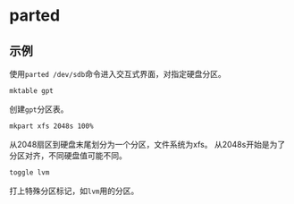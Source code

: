# parted

## 示例

使用`parted /dev/sdb`命令进入交互式界面，对指定硬盘分区。

```bash
mktable gpt
```

创建`gpt`分区表。

```bash
mkpart xfs 2048s 100%
```

从2048扇区到硬盘末尾划分为一个分区，文件系统为xfs。
从2048s开始是为了分区对齐，不同硬盘值可能不同。

```bash
toggle lvm
```

打上特殊分区标记，如`lvm`用的分区。
